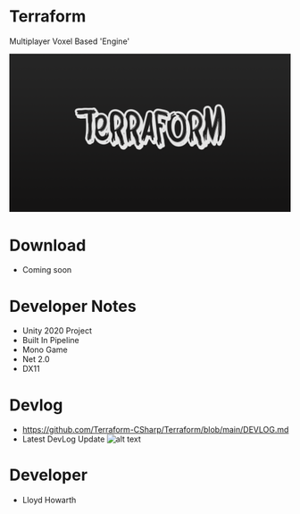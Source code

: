 # Terraform
Multiplayer Voxel Based 'Engine'

![alt text](https://github.com/Terraform-CSharp/Terraform/blob/images/Terraform.png?raw=true)

# Download
- Coming soon

# Developer Notes
- Unity 2020 Project
- Built In Pipeline
- Mono Game
- Net 2.0
- DX11

# Devlog
- https://github.com/Terraform-CSharp/Terraform/blob/main/DEVLOG.md
- Latest DevLog Update
![alt text](https://github.com/Terraform-CSharp/Terraform/blob/images/6.gif?raw=true)

# Developer
- Lloyd Howarth

